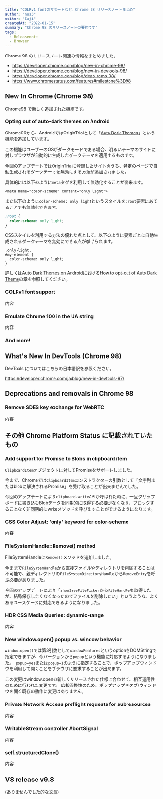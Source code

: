 ```yaml
---
title: "COLRv1 fontのサポートなど、Chrome 98 リリースノートまとめ"
author: "nus3"
editor: "Saji"
createdAt: "2022-01-15"
summary: "Chrome 98 のリリースノートの要約です"
tags:
  - Releasenote
  - Browser
---
```


Chrome 98 のリリースノート関連の情報をまとめました。

- https://developer.chrome.com/blog/new-in-chrome-98/
- https://developer.chrome.com/blog/new-in-devtools-98/
- https://developer.chrome.com/blog/deps-rems-98/
- https://www.chromestatus.com/features#milestone%3D98

## New In Chrome (Chrome 98)

Chrome98 で新しく追加された機能です。

### Opting out of auto-dark themes on Android
Chrome96から、AndroidではOriginTrialとして「[Auto Dark Themes](https://developer.chrome.com/blog/auto-dark-theme/)」という機能を追加しています。

この機能はユーザーのOSがダークモードである場合、明るいテーマのサイトに対しブラウザが自動的に生成したダークテーマを適用するものです。

今回のアップデートではOriginTrialに登録したサイトのうち、特定のページで自動生成されるダークテーマを無効にする方法が追加されました。

具体的には以下のように`meta`タグを利用して無効化することが出来ます。
```htmlmixed=
<meta name="color-scheme" content="only light">
```

また以下のように`color-scheme: only light`というスタイルを`:root`要素にあてることでも無効化できます。
```css
:root {
  color-scheme: only light;
}
```

CSSスタイルを利用する方法の優れた点として、以下のように要素ごとに自動生成されるダークテーマを無効にできる点が挙げられます。
```css=
.only-light,
#my-element {
  color-scheme: only light;
}
```
詳しくは[Auto Dark Themes on Android](https://developer.chrome.com/blog/auto-dark-theme/)における[How to opt-out of Auto Dark Theme](https://developer.chrome.com/blog/auto-dark-theme/#per-element-opt-out)の章を参照してください。
<!-- saji -->

### COLRv1 font support

<!-- nus3 -->

内容

### Emulate Chrome 100 in the UA string

<!-- nus3 -->

内容

### And more!


## What's New In DevTools (Chrome 98)

DevTools についてはこちらの日本語訳を参照ください。

https://developer.chrome.com/ja/blog/new-in-devtools-97/

## Deprecations and removals in Chrome 98

### Remove SDES key exchange for WebRTC

<!-- nus3 -->

内容

## その他 Chrome Platform Status に記載されていたもの

### Add support for Promise to Blobs in clipboard item
`ClipboardItem`オブジェクトに対してPromiseをサポートしました。

今まで、Chromeでは`ClipboardItem`コンストラクターの引数として「文字列またはblobに解決されるPromise」を受け取ることが出来ませんでした。

今回のアップデートにより`clipboard.write`APIが呼ばれた時に、一旦クリップボードに書き込むBlobデータを同期的に取得する必要がなくなり、ブロックすることなく非同期的にwriteメソッドを呼び出すことができるようになります。
<!-- saji -->

### CSS Color Adjust: 'only' keyword for color-scheme

<!-- nus3 -->

内容

### FileSystemHandle::Remove() method
FileSystemHandleに`Remove()`メソッドを追加しました。

今ままで`FileSystemHandle`から直接ファイルやディレクトリを削除することは不可能で、親ディレクトリの`FileSystemDirectoryHandle`から`RemoveEntry`を呼ぶ必要がありました。

今回のアップデートにより「`showSaveFilePicker`から`FileHandle`を取得したが、結局保存したくなくなったのでファイルを削除したい」というような、よくあるユースケースに対応できるようになりました。

<!-- saji -->

### HDR CSS Media Queries: dynamic-range

<!-- nus3 -->

内容

### New window.open() popup vs. window behavior
`window.open()`では第3引数として`windowFeatures`というoptionをDOMStringで指定できますが、今バージョンから`popup`という機能に対応するようになりました。` popup=yes`または`popup=1`のように指定することで、ポップアップウィンドウを利用して開くことをブラウザに要求することが出来ます。

この変更はwindow.openの新しくリリースされた仕様に合わせて、相互運用性のために行われた変更です。 広報互換性のため、ポップアップやタブ/ウィンドウを開く既存の動作に変更はありません。
<!-- saji -->


### Private Network Access preflight requests for subresources
<!-- saji -->
内容

### WritableStream controller AbortSignal

<!-- nus3 -->

内容

### self.structuredClone()

<!-- nus3 -->

内容

## V8 release v9.8
(ありませんでした的な文章)


